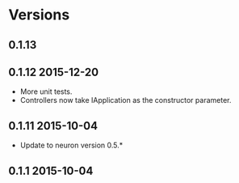 # Versions

## 0.1.13

## 0.1.12 2015-12-20
* More unit tests.
* Controllers now take IApplication as the constructor parameter.

## 0.1.11 2015-10-04
* Update to neuron version 0.5.*

## 0.1.1 2015-10-04

